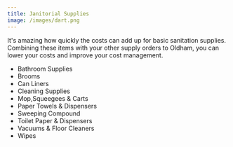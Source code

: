 ```yaml
---
title: Janitorial Supplies
image: /images/dart.png
---
```

It's amazing how quickly the costs can add up for basic sanitation supplies. Combining these items with your other supply orders to Oldham, you can lower your costs and improve your cost management.

<ul>
  <li>Bathroom Supplies</li>
  <li>Brooms</li>
  <li>Can Liners</li>
  <li>Cleaning Supplies</li>
  <li>Mop,Squeegees & Carts</li>
  <li>Paper Towels & Dispensers</li>
  <li>Sweeping Compound</li>
  <li>Toilet Paper & Dispensers</li>
  <li>Vacuums & Floor Cleaners</li>
  <li>Wipes</li>
</ul>

